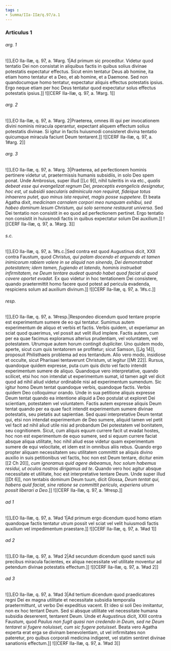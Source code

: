 ```yaml
---
tags : 
- Summa/IIa-IIæ/q.97/a.1
---
```


### Articulus 1

###### arg. 1
![[LEO IIa-IIæ, q. 97, a. 1#arg. 1|Ad primum sic proceditur. Videtur quod tentatio Dei non consistat in aliquibus factis in quibus solius divinae potestatis expectatur effectus. Sicut enim tentatur Deus ab homine, ita etiam homo tentatur et a Deo, et ab homine, et a Daemone. Sed non quandocumque homo tentatur, expectatur aliquis effectus potestatis ipsius. Ergo neque etiam per hoc Deus tentatur quod expectatur solus effectus potestatis ipsius.]]
![[CERF IIa-IIæ, q. 97, a. 1#arg. 1]]

###### arg. 2
![[LEO IIa-IIæ, q. 97, a. 1#arg. 2|Praeterea, omnes illi qui per invocationem divini nominis miracula operantur, expectant aliquem effectum solius potestatis divinae. Si igitur in factis huiusmodi consisteret divina tentatio quicumque miracula faciunt Deum tentarent.]]
![[CERF IIa-IIæ, q. 97, a. 1#arg. 2]]

###### arg. 3
![[LEO IIa-IIæ, q. 97, a. 1#arg. 3|Praeterea, ad perfectionem hominis pertinere videtur ut, praetermissis humanis subsidiis, in solo Deo spem ponat. Unde Ambrosius, super illud [[Lc 9]], nihil tuleritis in via etc., *qualis debeat esse qui evangelizat regnum Dei, praeceptis evangelicis designatur, hoc est, ut subsidii saecularis adminicula non requirat, fideique totus inhaerens putet, quo minus ista requiret, magis posse suppetere*. Et beata Agatha dixit, *medicinam carnalem corpori meo nunquam exhibui, sed habeo dominum Iesum Christum, qui solo sermone restaurat universa*. Sed Dei tentatio non consistit in eo quod ad perfectionem pertinet. Ergo tentatio non consistit in huiusmodi factis in quibus expectatur solum Dei auxilium.]]
![[CERF IIa-IIæ, q. 97, a. 1#arg. 3]]

###### s.c.
![[LEO IIa-IIæ, q. 97, a. 1#s.c.|Sed contra est quod Augustinus dicit, XXII contra Faustum, quod *Christus, qui palam docendo et arguendo et tamen inimicorum rabiem valere in se aliquid non sinendo, Dei demonstrabat potestatem; idem tamen, fugiendo et latendo, hominis instruebat infirmitatem, ne Deum tentare audeat quando habet quod faciat ut quod cavere oportet evadat*. Ex quo videtur in hoc tentationem Dei consistere, quando praetermittit homo facere quod potest ad pericula evadenda, respiciens solum ad auxilium divinum.]]
![[CERF IIa-IIæ, q. 97, a. 1#s.c.]]

###### resp.
![[LEO IIa-IIæ, q. 97, a. 1#resp.|Respondeo dicendum quod tentare proprie est experimentum sumere de eo qui tentatur. Sumimus autem experimentum de aliquo et verbis et factis. Verbis quidem, ut experiamur an sciat quod quaerimus, vel possit aut velit illud implere. Factis autem, cum per ea quae facimus exploramus alterius prudentiam, vel voluntatem, vel potestatem. Utrumque autem horum contingit dupliciter. Uno quidem modo, aperte, sicut cum quis tentatorem se profitetur; sicut Samson, [[Jg 14]], proposuit Philisthaeis problema ad eos tentandum. Alio vero modo, insidiose et occulte, sicut Pharisaei tentaverunt Christum, ut legitur [[Mt 22]]. Rursus, quandoque quidem expresse, puta cum quis dicto vel facto intendit experimentum sumere de aliquo. Quandoque vero interpretative, quando scilicet, etsi hoc non intendat ut experimentum sumat, id tamen agit vel dicit quod ad nihil aliud videtur ordinabile nisi ad experimentum sumendum. Sic igitur homo Deum tentat quandoque verbis, quandoque factis. Verbis quidem Deo colloquimur orando. Unde in sua petitione aliquis expresse Deum tentat quando ea intentione aliquid a Deo postulat ut exploret Dei scientiam, potestatem vel voluntatem. Factis autem expresse aliquis Deum tentat quando per ea quae facit intendit experimentum sumere divinae potestatis, seu pietatis aut sapientiae. Sed quasi interpretative Deum tentat qui, etsi non intendat experimentum de Deo sumere, aliquid tamen vel petit vel facit ad nihil aliud utile nisi ad probandum Dei potestatem vel bonitatem, seu cognitionem. Sicut, cum aliquis equum currere facit ut evadat hostes, hoc non est experimentum de equo sumere, sed si equum currere faciat absque aliqua utilitate, hoc nihil aliud esse videtur quam experimentum sumere de equi velocitate, et idem est in omnibus aliis rebus. Quando ergo propter aliquam necessitatem seu utilitatem committit se aliquis divino auxilio in suis petitionibus vel factis, hoc non est Deum tentare, dicitur enim [[2 Ch 20]], *cum ignoramus quid agere debeamus, hoc solum habemus residui, ut oculos nostros dirigamus ad te*. Quando vero hoc agitur absque necessitate et utilitate, hoc est interpretative tentare Deum. Unde super illud [[Dt 6]], non tentabis dominum Deum tuum, dicit Glossa, *Deum tentat qui, habens quid faciat, sine ratione se committit periculo, experiens utrum possit liberari a Deo*.]]
![[CERF IIa-IIæ, q. 97, a. 1#resp.]]

###### ad 1
![[LEO IIa-IIæ, q. 97, a. 1#ad 1|Ad primum ergo dicendum quod homo etiam quandoque factis tentatur utrum possit vel sciat vel velit huiusmodi factis auxilium vel impedimentum praestare.]]
![[CERF IIa-IIæ, q. 97, a. 1#ad 1]]

###### ad 2
![[LEO IIa-IIæ, q. 97, a. 1#ad 2|Ad secundum dicendum quod sancti suis precibus miracula facientes, ex aliqua necessitate vel utilitate moventur ad petendum divinae potestatis effectum.]]
![[CERF IIa-IIæ, q. 97, a. 1#ad 2]]

###### ad 3
![[LEO IIa-IIæ, q. 97, a. 1#ad 3|Ad tertium dicendum quod praedicatores regni Dei ex magna utilitate et necessitate subsidia temporalia praetermittunt, ut verbo Dei expeditius vacent. Et ideo si soli Deo innitantur, non ex hoc tentant Deum. Sed si absque utilitate vel necessitate humana subsidia desererent, tentarent Deum. Unde et Augustinus dicit, XXII contra Faustum, quod *Paulus non fugit quasi non credendo in Deum, sed ne Deum tentaret si fugere noluisset, cum sic fugere potuisset*. Beata vero Agatha experta erat erga se divinam benevolentiam, ut vel infirmitates non pateretur, pro quibus corporali medicina indigeret, vel statim sentiret divinae sanationis effectum.]]
![[CERF IIa-IIæ, q. 97, a. 1#ad 3]]

